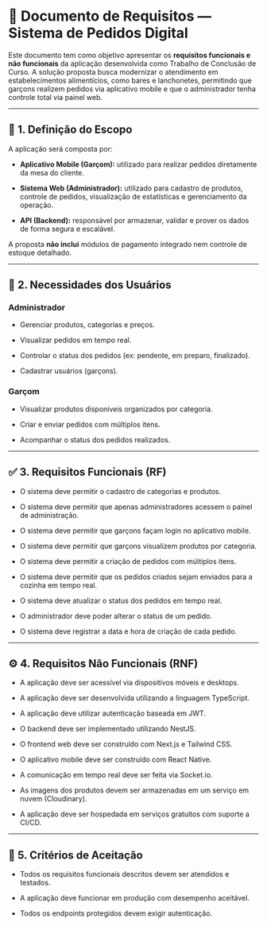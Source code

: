 
# 📄 Documento de Requisitos — Sistema de Pedidos Digital

Este documento tem como objetivo apresentar os **requisitos funcionais e não funcionais** da aplicação desenvolvida como Trabalho de Conclusão de Curso. A solução proposta busca modernizar o atendimento em estabelecimentos alimentícios, como bares e lanchonetes, permitindo que garçons realizem pedidos via aplicativo mobile e que o administrador tenha controle total via painel web.

----------

## 📌 1. Definição do Escopo

A aplicação será composta por:

-   **Aplicativo Mobile (Garçom):** utilizado para realizar pedidos diretamente da mesa do cliente.
    
-   **Sistema Web (Administrador):** utilizado para cadastro de produtos, controle de pedidos, visualização de estatísticas e gerenciamento da operação.
    
-   **API (Backend):** responsável por armazenar, validar e prover os dados de forma segura e escalável.
    

A proposta **não inclui** módulos de pagamento integrado nem controle de estoque detalhado.

----------

## 👥 2. Necessidades dos Usuários

### Administrador

-   Gerenciar produtos, categorias e preços.
    
-   Visualizar pedidos em tempo real.
    
-   Controlar o status dos pedidos (ex: pendente, em preparo, finalizado).
    
-   Cadastrar usuários (garçons).
    

### Garçom

-   Visualizar produtos disponíveis organizados por categoria.
    
-   Criar e enviar pedidos com múltiplos itens.
    
-   Acompanhar o status dos pedidos realizados.
    

----------

## ✅ 3. Requisitos Funcionais (RF)

 - O sistema deve permitir o cadastro de categorias e produtos.
 
 - O sistema deve permitir que apenas administradores acessem o painel de administração.
 
 - O sistema deve permitir que garçons façam login no aplicativo mobile. 
 
 - O sistema deve permitir que garçons visualizem produtos por categoria. 
 
 - O sistema deve permitir a criação de pedidos com múltiplos itens. 
 
 - O sistema deve permitir que os pedidos criados sejam enviados para a cozinha em tempo real. 
 
 - O sistema deve atualizar o status dos pedidos em tempo real. 
 
 - O administrador deve poder alterar o status de um pedido.
 
 - O sistema deve registrar a data e hora de criação de cada pedido.

----------

## ⚙️ 4. Requisitos Não Funcionais (RNF)

 - A aplicação deve ser acessível via dispositivos móveis e desktops.
   
 - A aplicação deve ser desenvolvida utilizando a linguagem TypeScript.
   
 - A aplicação deve utilizar autenticação baseada em JWT.
   
 - O backend deve ser implementado utilizando NestJS.
   
 - O frontend web deve ser construído com Next.js e Tailwind CSS.
    
 - O aplicativo mobile deve ser construído com React Native.
    
 - A comunicação em tempo real deve ser feita via Socket.io.
   
 - As imagens dos produtos devem ser armazenadas em um serviço em nuvem
   (Cloudinary).
   
 - A aplicação deve ser hospedada em serviços gratuitos com suporte a
   CI/CD.

----------

## 🎯 5. Critérios de Aceitação

-   Todos os requisitos funcionais descritos devem ser atendidos e testados.
    
-   A aplicação deve funcionar em produção com desempenho aceitável.
     
-   Todos os endpoints protegidos devem exigir autenticação.